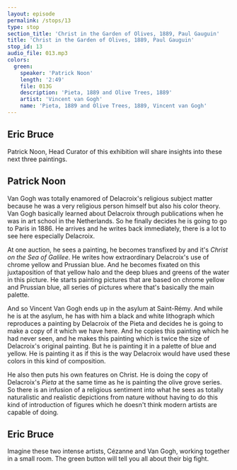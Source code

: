 ```yaml
---
layout: episode
permalink: /stops/13
type: stop
section_title: 'Christ in the Garden of Olives, 1889, Paul Gauguin'
title: 'Christ in the Garden of Olives, 1889, Paul Gauguin'
stop_id: 13
audio_file: 013.mp3
colors:
  green:
    speaker: 'Patrick Noon'
    length: '2:49'
    file: 013G
    description: 'Pieta, 1889 and Olive Trees, 1889'
    artist: 'Vincent van Gogh'
    name: 'Pieta, 1889 and Olive Trees, 1889, Vincent van Gogh'
---
```


## Eric Bruce

Patrick Noon, Head Curator of this exhibition will share insights into these next three paintings.

## Patrick Noon

Van Gogh was totally enamored of Delacroix's religious subject matter because he was a very religious person himself but also his color theory.  Van Gogh basically learned about Delacroix through publications when he was in art school in the Netherlands.  So he finally decides he is going to go to Paris in 1886.  He arrives and he writes back immediately, there is a lot to see here especially Delacroix.

At one auction, he sees a painting, he becomes transfixed by and it's _Christ on the Sea of Galilee_.  He writes how extraordinary Delacroix's use of chrome yellow and Prussian blue.  And he becomes fixated on this juxtaposition of that yellow halo and the deep blues and greens of the water in this picture.  He starts painting pictures that are based on chrome yellow and Prussian blue, all series of pictures where that's basically the main palette.

And so Vincent Van Gogh ends up in the asylum at Saint-Rémy.  And while he is at the asylum, he has with him a black and white lithograph which reproduces a painting by Delacroix of the Pieta and decides he is going to make a copy of it which we have here.  And he copies this painting which he had never seen, and he makes this painting which is twice the size of Delacroix's original painting.  But he is painting it in a palette of blue and yellow.  He is painting it as if this is the way Delacroix would have used these colors in this kind of composition.

He also then puts his own features on Christ.  He is doing the copy of Delacroix's _Pieta_ at the same time as he is painting the olive grove series.  So there is an infusion of a religious sentiment into what he sees as totally naturalistic and realistic depictions from nature without having to do this kind of introduction of figures which he doesn't think modern artists are capable of doing.

## Eric Bruce

Imagine these two intense artists, Cézanne and Van Gogh, working together in a small room.  The green button will tell you all about their big fight.
